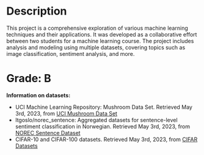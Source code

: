 # Description

This project is a comprehensive exploration of various machine learning techniques and their applications. It was developed as a collaborative effort between two students for a machine learning course. The project includes analysis and modeling using multiple datasets, covering topics such as image classification, sentiment analysis, and more.

# Grade: B

**Information on datasets:**
- UCI Machine Learning Repository: Mushroom Data Set. Retrieved May 3rd, 2023, from [UCI Mushroom Data Set](https://archive.ics.uci.edu/ml/datasets/mushroom)
- ltgoslo/norec_sentence: Aggregated datasets for sentence-level sentiment classification in Norwegian. Retrieved May 3rd, 2023, from [NOREC Sentence Dataset](https://github.com/ltgoslo/norec_sentence)
- CIFAR-10 and CIFAR-100 datasets. Retrieved May 3rd, 2023, from [CIFAR Datasets](https://www.cs.toronto.edu/~kriz/cifar.html)
